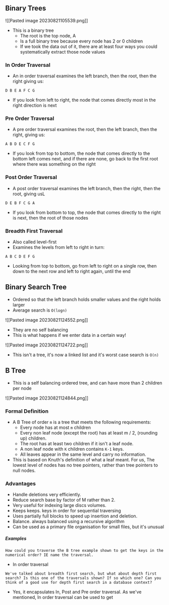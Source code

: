 ## Binary Trees


![[Pasted image 20230821105539.png]]
- This is a binary tree
	- The root is the top node, A
	- Is a full binary tree because every node has 2 or 0 children
	- If we took the data out of it, there are at least four ways you could systematically extract those node values

### In Order Traversal
- An in order traversal examines the left branch, then the root, then the right giving us:

```
D B E A F C G
```

- If you look from left to right,  the node that comes directly most in the right direction is next
### Pre Order Traversal
- A pre order traversal examines the root, then the left branch, then the right, giving us:

```
A B D E C F G
```

- If you look from top to bottom, the node that comes directly to the bottom left comes next, and if there are none, go back to the first root where there was something on the right

### Post Order Traversal
- A post order traversal examines the left branch, then the right, then the root, giving usL

```
D E B F C G A
```

- If you look from bottom to top, the node that comes directly to the right is next, then the root of those nodes 

### Breadth First Traversal
- Also called level-first
- Examines the levels from left to right in turn:

```
A B C D E F G
```

- Looking from top to bottom, go from left to right on a single row, then down to the next row and left to right again, until the end

## Binary Search Tree
- Ordered so that the left branch holds smaller values and the right holds larger
- Average search is `O(logn)`

![[Pasted image 20230821124552.png]]

- They are no self balancing
- This is what happens if we enter data in a certain way!

 ![[Pasted image 20230821124722.png]]

- This isn't a tree, it's now a linked list and it's worst case search is `O(n)`

## B Tree
- This is a self balancing ordered tree, and can have more than 2 children per node

![[Pasted image 20230821124844.png]]

### Formal Definition
- A B Tree of order `m` is a tree that meets the following requirements:
	- Every node has at most `m` children
	- Every non leaf node (except the root) has at least m / 2, (rounding up) children.
	- The root has at least two children if it isn't a leaf node.
	- A non leaf node with `K` children contains `K-1` keys.
	- All leaves appear in the same level and carry no information.
- This is based on Knuth's definition of what a leaf meant. For us, The lowest level of nodes has no tree pointers, rather than tree pointers to null nodes.

### Advantages
- Handle deletions very efficiently.
- Reduce search base by factor of M rather than 2.
- Very useful for indexing large discs volumes.
- Keeps keeps. keys in order for sequential traversing
- Uses partially full blocks to speed up insertion and deletion.
- Balance. always balanced using a recursive algorithm
- Can be used as a primary file organisation for small files, but it's unusual

##### Examples

```
How could you traverse the B tree example shown to get the keys in the numerical order? IE name the traversal.
```

- In order traversal

```
We've talked about breadth first search, but what about depth first search? Is this one of the traversals shown? If so which one? Can you think of a good use for depth first search in a database context?
```

- Yes, it encapsulates In, Post and Pre order traversal. As we've mentioned, In order traversal can be used to get